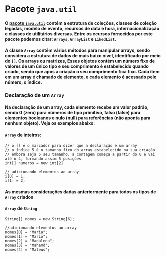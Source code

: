 # Pacote `java.util`

#### O [pacote `java.util`](https://docs.oracle.com/javase/8/docs/api/java/util/package-summary.html) contém a estrutura de coleções, classes de coleção legadas, modelo de evento, recursos de data e hora, internacionalização e classes de utilitários diversas. Entre os ecursos fornecidos por este pacote podemos citar: `Arrays`, `ArrayList` e `LikedList`.

#### A classe `Array` contém vários métodos para manipular arrays, sendo considera a estrutura de dados de mais baixo nível, identificado por meio do `[]`. Os arrays ou matrizes, Esses objetos contém um número fixo de valores de um único tipo e seu comprimento é estabelecido quando criado, sendo que após a criação o seu comprimento fica fixo. Cada item em um array é chamado de elemento, e cada elemento é acessado pelo número, o índice. 

### Declaração de um `Array`

#### Na declaração de um array, cada elemento recebe um valor padrão, sendo 0 (zero) para números de tipo primitivo, falso (false) para elementos booleanos e nulo (null) para referências (não aponta para nenhum objeto). Veja os exemplos abaixo: 

#### `Array` de inteiros:

```
// o [] é o marcador para dizer que a declaração é um array
// o índice 5 é o tamanho fixo do array estabelecido na sua criação
// embora seja 5 seu tamanho, a contagem começa a partir do 0 e vai até o 4, formando assim 5 posições 
int[] numeros = new int[2]

// adicionando elementos ao array
i[0] = 1;
i[1] = 2;
```

#### As mesmas considerações dadas anteriormente para todos os tipos de `Array` criados

#### `Array` de `String`

```
String[] nomes = new String[6];

//adicionando elementos ao array
nomes[0] = "Maria";
nomes[1] = "Mario";
nomes[2] = "Madalena";
nomes[3] = "Mahamd";
nomes[4] = "Mateus";
```

